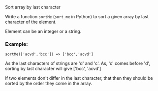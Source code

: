 Sort array by last character

Write a function `sortMe` (`sort_me` in Python) to sort a given array by last character of the element.

Element can be an integer or a string. 

### Example:
```
sortMe(['acvd','bcc']) => ['bcc','acvd']
```
As the last characters of strings are 'd' and 'c'. As, 'c' comes before 'd', sorting by last character will give ['bcc', 'acvd']

If two elements don't differ in the last character, that then they should be sorted by the order they come in the array.